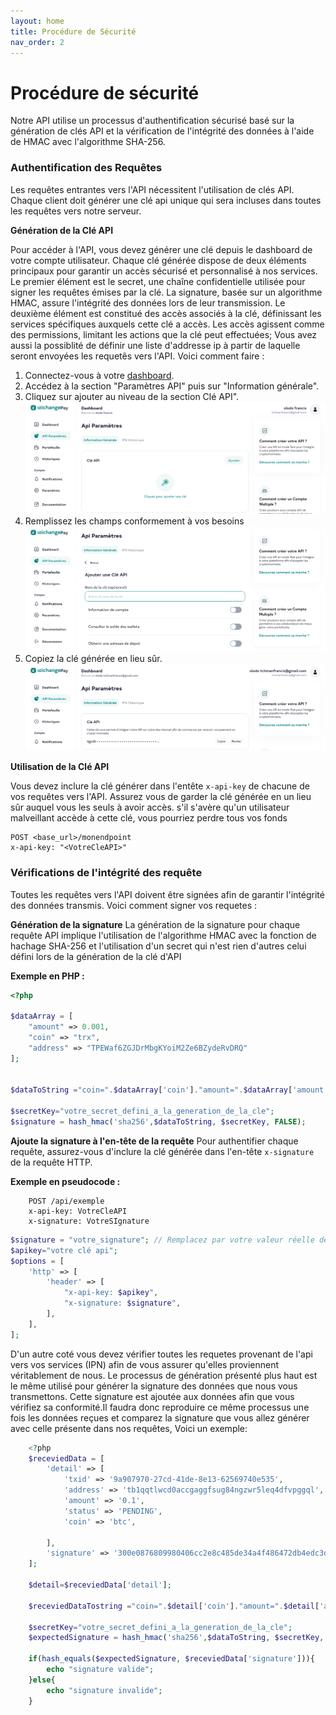 ```yaml
---
layout: home
title: Procédure de Sécurité 
nav_order: 2
---
```


# Procédure de sécurité

Notre API utilise un processus d'authentification sécurisé basé sur la génération de clés API et la vérification de l'intégrité des données à l'aide de HMAC avec l'algorithme SHA-256.

### Authentification des Requêtes

Les requêtes entrantes vers l'API nécessitent l'utilisation de clés API. Chaque client doit générer une clé api unique qui sera incluses dans toutes les requêtes vers notre serveur.

**Génération de la Clé API** 

Pour accéder à l'API, vous devez générer une clé depuis le dashboard de votre compte utilisateur. Chaque clé générée dispose de deux éléments principaux pour garantir un accès sécurisé et personnalisé à nos services. Le premier élément est le secret, une chaîne confidentielle utilisée pour signer les requêtes émises par la clé. La signature, basée sur un algorithme HMAC, assure l'intégrité des données lors de leur transmission. Le deuxième élément est constitué des accès associés à la clé, définissant les services spécifiques auxquels cette clé a accès. Les accès agissent comme des permissions, limitant les actions que la clé peut effectuées; Vous avez aussi la possiblité de définir une liste d'addresse ip à partir de laquelle seront envoyées les requetês vers l'API. Voici comment faire :

1. Connectez-vous à votre [dashboard](https://pay.izichange.com/login).
2. Accédez à la section "Paramètres API" puis sur "Information générale".
3. Cliquez sur ajouter au niveau de la section Clé API".
![image1 du dashboard pour la génération de clé api izichangepay](/assets/images/key1.png)
4. Remplissez les champs conformement à vos besoins
![image2 du dashboard pour la génération de clé api izichangepay](/assets/images/key2.png) 
5. Copiez la clé générée en lieu sûr.
![image4 du dashboard pour la génération de clé api izichangepay](/assets/images/key4.png)

**Utilisation de la Clé API** 

Vous devez inclure la clé générer dans l'entête `x-api-key` de chacune de vos requêtes vers l'API. Assurez vous de garder la clé générée en un lieu sûr auquel vous les seuls à avoir accès. s'il s'avère qu'un utilisateur malveillant accède à cette clé, vous pourriez perdre tous vos fonds

```
POST <base_url>/monendpoint
x-api-key: "<VotreCleAPI>"
```

### Vérifications de l'intégrité des requête

Toutes les requêtes vers l'API doivent être signées afin de garantir l'intégrité des données transmis. Voici comment signer vos requetes :

**Génération de la signature**
La génération de la signature pour chaque requête API implique l'utilisation de l'algorithme HMAC avec la fonction de hachage SHA-256 et l'utilisation d'un secret qui n'est rien d'autres celui défini lors de la génération de la clé d'API

**Exemple en PHP :**


``` php
<?php

$dataArray = [
    "amount" => 0.001,
    "coin" => "trx",
    "address" => "TPEWaf6ZGJDrMbgKYoiM2Ze6BZydeRvDRQ"
];


$dataToString ="coin=".$dataArray['coin']."amount=".$dataArray['amount']."address=".$dataArray['address'];

$secretKey="votre_secret_defini_a_la_generation_de_la_cle";
$signature = hash_hmac('sha256',$dataToString, $secretKey, FALSE);


```

**Ajoute la signature à l'en-tête de la requête**
Pour authentifier chaque requête, assurez-vous d'inclure la clé générée dans l'en-tête `x-signature` de la requête HTTP.

**Exemple en pseudocode :**

```
    POST /api/exemple
    x-api-key: VotreCleAPI
    x-signature: VotreSIgnature
```

```php
$signature = "votre_signature"; // Remplacez par votre valeur réelle de signature
$apikey="votre clé api";
$options = [
    'http' => [
        'header' => [
            "x-api-key: $apikey",
            "x-signature: $signature",
        ],
    ],
];
```

D'un autre coté vous devez vérifier toutes les requetes provenant de l'api vers vos services (IPN) afin de vous assurer qu'elles proviennent véritablement de nous. Le processus de génération présenté plus haut est le même utilisé pour générer la signature des données que nous vous transmettons. Cette signature est ajoutée aux données afin que vous vérifiez sa conformité.Il faudra donc reproduire ce même processus une fois les données reçues et comparez la signature que vous allez générer avec celle présente dans nos requêtes, Voici un exemple: 

```php
    <?php
    $receviedData = [
        'detail' => [
            'txid' => '9a907970-27cd-41de-8e13-62569740e535',
            'address' => 'tb1qqtlwcd0accgaggfsug84ngzwr5leq4dfvpggql',
            'amount' => '0.1',
            'status' => 'PENDING',
            'coin' => 'btc',
    
        ],
        'signature' => '300e0876809980406cc2e8c485de34a4f486472db4edc3d2a99c39874b782f75',
    ];

    $detail=$receviedData['detail'];

    $receviedDataTostring ="coin=".$detail['coin']."amount=".$detail['amount']."address=".$detail['address'];

    $secretKey="votre_secret_defini_a_la_generation_de_la_cle";
    $expectedSignature = hash_hmac('sha256',$dataToString, $secretKey, FALSE);

    if(hash_equals($expectedSignature, $receviedData['signature'])){
        echo "signature valide";
    }else{
        echo "signature invalide";
    }

```